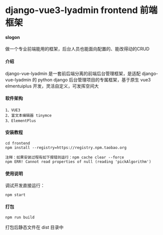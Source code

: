 # django-vue3-lyadmin  frontend 前端框架

#### slogon

做一个专业前端能用的框架，后台人员也能面向配置的、能改得动的CRUD

#### 介绍

django-vue-lyadmin 是一套前后端分离的前端后台管理框架，是适配 django-vue-lyadmin 的 python django 后台管理项目的专属框架，基于原生 vue3 elmentuiplus 开发，灵活自定义，可发挥空间大

#### 软件架构


```
1、VUE3
2、富文本编辑器 tinymce
3、ElementPlus
```

#### 安装教程


```
cd frontend
npm install --registry=https://registry.npm.taobao.org

注释：如果安装过程有如下报错则运行：npm cache clear --force
npm ERR! Cannot read properties of null (reading 'pickAlgorithm')
```


#### 使用说明

调试开发直接运行： 

```
npm start
```


#### 打包


```
npm run build
```


打包后静态文件在 dist 目录中
